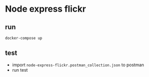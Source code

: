 # Node express flickr

## run

`docker-compose up`

## test

- import `node-express-flickr.postman_collection.json` to postman
- run test
